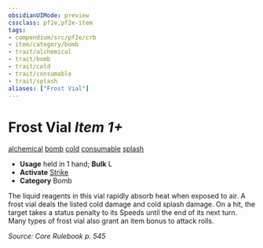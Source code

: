 ```yaml
---
obsidianUIMode: preview
cssclass: pf2e,pf2e-item
tags:
- compendium/src/pf2e/crb
- item/category/bomb
- trait/alchemical
- trait/bomb
- trait/cold
- trait/consumable
- trait/splash
aliases: ["Frost Vial"]
---
```

# Frost Vial *Item 1+*  
[alchemical](/rules/traits/alchemical.md)  [bomb](/rules/traits/bomb.md)  [cold](/rules/traits/cold.md)  [consumable](/rules/traits/consumable.md)  [splash](/rules/traits/splash.md)  

- **Usage** held in 1 hand; **Bulk** L
- **Activate** [Strike](/rules/actions/strike.md)
- **Category** Bomb

The liquid reagents in this vial rapidly absorb heat when exposed to air. A frost vial deals the listed cold damage and cold splash damage. On a hit, the target takes a status penalty to its Speeds until the end of its next turn. Many types of frost vial also grant an item bonus to attack rolls.

*Source: Core Rulebook p. 545*